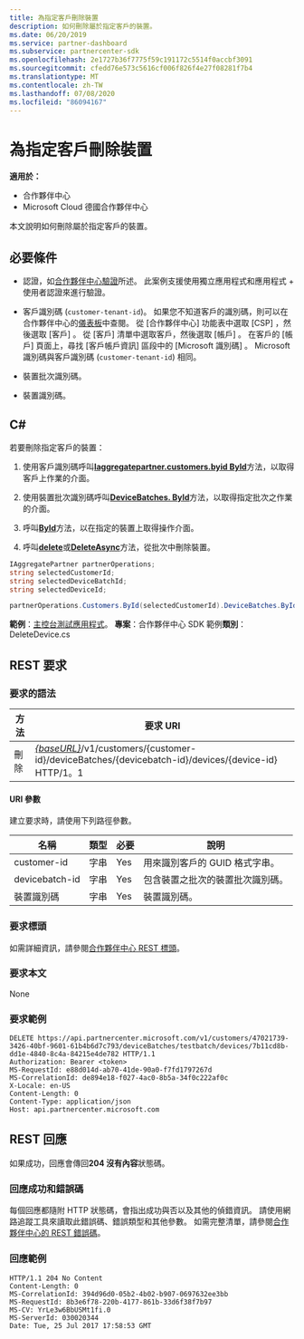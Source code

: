 ```yaml
---
title: 為指定客戶刪除裝置
description: 如何刪除屬於指定客戶的裝置。
ms.date: 06/20/2019
ms.service: partner-dashboard
ms.subservice: partnercenter-sdk
ms.openlocfilehash: 2e1727b36f7775f59c191172c5514f0accbf3091
ms.sourcegitcommit: cfedd76e573c5616cf006f826f4e27f08281f7b4
ms.translationtype: MT
ms.contentlocale: zh-TW
ms.lasthandoff: 07/08/2020
ms.locfileid: "86094167"
---
```

# <a name="delete-a-device-for-the-specified-customer"></a>為指定客戶刪除裝置

**適用於：**

- 合作夥伴中心
- Microsoft Cloud 德國合作夥伴中心

本文說明如何刪除屬於指定客戶的裝置。

## <a name="prerequisites"></a>必要條件

- 認證，如[合作夥伴中心驗證](partner-center-authentication.md)所述。 此案例支援使用獨立應用程式和應用程式 + 使用者認證來進行驗證。

- 客戶識別碼 (`customer-tenant-id`)。 如果您不知道客戶的識別碼，則可以在合作夥伴中心的[儀表板](https://partner.microsoft.com/dashboard)中查閱。 從 [合作夥伴中心] 功能表中選取 [CSP]  ，然後選取 [客戶]  。 從 [客戶] 清單中選取客戶，然後選取 [帳戶]  。 在客戶的 [帳戶] 頁面上，尋找 [客戶帳戶資訊]  區段中的 [Microsoft 識別碼]  。 Microsoft 識別碼與客戶識別碼 (`customer-tenant-id`) 相同。

- 裝置批次識別碼。

- 裝置識別碼。

## <a name="c"></a>C\#

若要刪除指定客戶的裝置：

1. 使用客戶識別碼呼叫[**Iaggregatepartner.customers.byid ById**](https://docs.microsoft.com/dotnet/api/microsoft.store.partnercenter.customers.icustomercollection.byid)方法，以取得客戶上作業的介面。

2. 使用裝置批次識別碼呼叫[**DeviceBatches. ById**](https://docs.microsoft.com/dotnet/api/microsoft.store.partnercenter.devicesdeployment.idevicesbatchcollection.byid)方法，以取得指定批次之作業的介面。

3. 呼叫[**ById**](https://docs.microsoft.com/dotnet/api/microsoft.store.partnercenter.devicesdeployment.idevicecollection.byid)方法，以在指定的裝置上取得操作介面。

4. 呼叫[**delete**](https://docs.microsoft.com/dotnet/api/microsoft.store.partnercenter.devicesdeployment.idevice.delete)或[**DeleteAsync**](https://docs.microsoft.com/dotnet/api/microsoft.store.partnercenter.devicesdeployment.idevice.deleteasync)方法，從批次中刪除裝置。

``` csharp
IAggregatePartner partnerOperations;
string selectedCustomerId;
string selectedDeviceBatchId;
string selectedDeviceId;

partnerOperations.Customers.ById(selectedCustomerId).DeviceBatches.ById(selectedDeviceBatchId).Devices.ById(selectedDeviceId).Delete();
```

**範例**：[主控台測試應用程式](console-test-app.md)。 **專案**：合作夥伴中心 SDK 範例**類別**： DeleteDevice.cs

## <a name="rest-request"></a>REST 要求

### <a name="request-syntax"></a>要求的語法

| 方法     | 要求 URI                                                                                                                        |
|------------|------------------------------------------------------------------------------------------------------------------------------------|
| 刪除     | [*{baseURL}*](partner-center-rest-urls.md)/v1/customers/{customer-id}/deviceBatches/{devicebatch-id}/devices/{device-id} HTTP/1。1  |

#### <a name="uri-parameters"></a>URI 參數

建立要求時，請使用下列路徑參數。

| 名稱           | 類型   | 必要 | 說明                                                        |
|----------------|--------|----------|--------------------------------------------------------------------|
| customer-id    | 字串 | Yes      | 用來識別客戶的 GUID 格式字串。              |
| devicebatch-id | 字串 | Yes      | 包含裝置之批次的裝置批次識別碼。 |
| 裝置識別碼      | 字串 | Yes      | 裝置識別碼。                                             |

### <a name="request-headers"></a>要求標頭

如需詳細資訊，請參閱[合作夥伴中心 REST 標頭](headers.md)。

### <a name="request-body"></a>要求本文

None

### <a name="request-example"></a>要求範例

```http
DELETE https://api.partnercenter.microsoft.com/v1/customers/47021739-3426-40bf-9601-61b4b6d7c793/deviceBatches/testbatch/devices/7b11cd8b-dd1e-4840-8c4a-84215e4de782 HTTP/1.1
Authorization: Bearer <token>
MS-RequestId: e88d014d-ab70-41de-90a0-f7fd1797267d
MS-CorrelationId: de894e18-f027-4ac0-8b5a-34f0c222af0c
X-Locale: en-US
Content-Length: 0
Content-Type: application/json
Host: api.partnercenter.microsoft.com
```

## <a name="rest-response"></a>REST 回應

如果成功，回應會傳回**204 沒有內容**狀態碼。

### <a name="response-success-and-error-codes"></a>回應成功和錯誤碼

每個回應都隨附 HTTP 狀態碼，會指出成功與否以及其他的偵錯資訊。 請使用網路追蹤工具來讀取此錯誤碼、錯誤類型和其他參數。 如需完整清單，請參閱[合作夥伴中心的 REST 錯誤碼](error-codes.md)。

### <a name="response-example"></a>回應範例

```http
HTTP/1.1 204 No Content
Content-Length: 0
MS-CorrelationId: 394d96d0-05b2-4b02-b907-0697632ee3bb
MS-RequestId: 8b3e6f78-220b-4177-861b-33d6f38f7b97
MS-CV: YrLe3w6BbUSMt1fi.0
MS-ServerId: 030020344
Date: Tue, 25 Jul 2017 17:58:53 GMT
```
